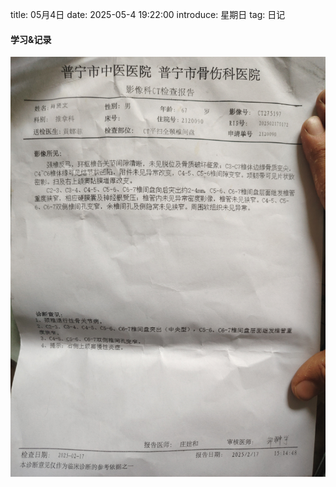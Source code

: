 title: 05月4日
date: 2025-05-4 19:22:00
introduce: 星期日
tag: 日记

#### 学习&记录
![1](/static/img/2025/05/4/1.jpg)

